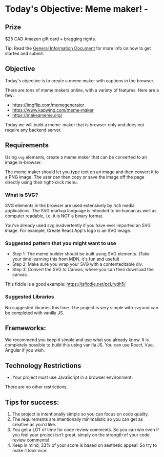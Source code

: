 # Today's Objective: Meme maker! -

## Prize

$25 CAD Amazon gift card + bragging rights.

Tip: Read the [General Information Document](General%20Information.md) for more info on how to get started and submit.

## Objective

Today's objective is to create a meme maker with captions in the browser.

There are tons of meme makers online, with a variety of features. Here are a few:

* https://imgflip.com/memegenerator
* https://www.kapwing.com/meme-maker
* https://makeameme.org/

Today we will build a meme-maker that is browser-only and does not require any backend server.

## Requirements

Using `svg` elements, create a meme maker that can be converted to an image in-browser. 

The meme maker should let you type text on an image and then convert it to a PNG image. The user can then copy or save the image off the page directly using their right-click menu.

### What is SVG?

SVG elements in the browser are used extensively by rich media applications. The SVG markup language is intended to be human as well as computer readable, i.e. it is NOT a binary format. 

You've already used svg inadvertently if you have ever imported an SVG image. For example, Create React App's logo is an SVG image.

### Suggested pattern that you might want to use

* Step 1: The meme builder should be built using SVG elements. (Take your time learning this from [MDN](https://developer.mozilla.org/en-US/docs/Web/SVG), it's fun and useful)
* Step 2: Make sure you wrap your SVG with a contenteditable div.
* Step 3: Convert the SVG to Canvas, where you can then download the canvas.

This fiddle is a good example: https://jsfiddle.net/pcLrydh5/

### Suggested Libraries

No suggested libraries this time. The project is very simple with `svg` and can be completed with vanilla JS.

## Frameworks:

We recommend you keep it simple and use what you already know. It is completely possible to build this using vanilla JS. You can use React, Vue, Angular if you wish.

## Technology Restrictions

* Your project must use JavaScript in a browser environment.

There are no other restrictions.

## Tips for success:

1. The project is intentionally simple so you can focus on code quality.
1. The requirements are intentionally minimalistic so you can get as creative as you'd like.
1. You get a LOT of time for code review comments. So you can win even if you feel your project isn't great, simply on the strength of your code review comments!
1. Keep in mind, 33% of your score is based on aesthetic appeal! So try to make it look nice.
